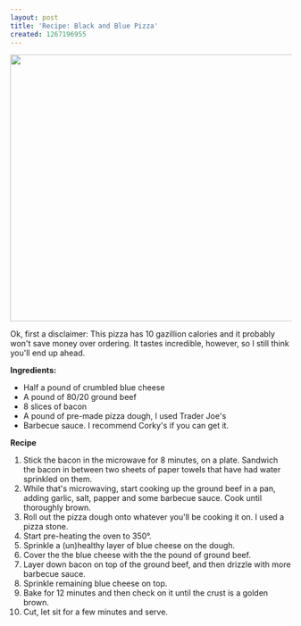```yaml
---
layout: post
title: 'Recipe: Black and Blue Pizza'
created: 1267196955
---
```

<span class="inline inline-center"><a href="/black_and_blue_pizza_0"><img src="http://morisy.com/files/images/pizza.preview.jpg" alt="" title=""  class="image image-preview " width="640" height="478" /></a></span>

Ok, first a disclaimer: This pizza has 10 gazillion calories and it probably won't save money over ordering. It tastes incredible, however, so I still think you'll end up ahead.

<b>Ingredients:</b> 
<ul>
<li>Half a pound of crumbled blue cheese</li>
<li>A pound of 80/20 ground beef</li>
<li>8 slices of bacon</li>
<li>A pound of pre-made pizza dough, I used Trader Joe's</li>
<li>Barbecue sauce. I recommend Corky's if you can get it.</li>
</ul>

<b>Recipe</b>
<ol>
<li>Stick the bacon in the microwave for 8 minutes, on a plate. Sandwich the bacon in between two sheets of paper towels that have had water sprinkled on them.</li>
<li>While that's microwaving, start cooking up the ground beef in a pan, adding garlic, salt, papper and some barbecue sauce. Cook until thoroughly brown.</li>
<li>Roll out the pizza dough onto whatever you'll be cooking it on. I used a pizza stone.</li>
<li>Start pre-heating the oven to 350&deg;.</li>
<li>Sprinkle a (un)healthy layer of blue cheese on the dough.</li>
<li>Cover the the blue cheese with the the pound of ground beef.</li>
<li>Layer down bacon on top of the ground beef, and then drizzle with more barbecue sauce.</li>
<li>Sprinkle remaining blue cheese on top.</li>
<li>Bake for 12 minutes and then check on it until the crust is a golden brown.</li>
<li>Cut, let sit for a few minutes and serve.</li>
